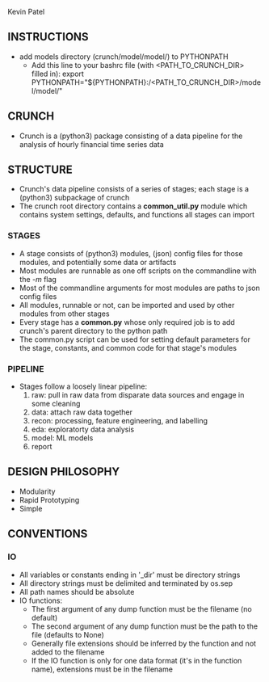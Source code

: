 Kevin Patel


## INSTRUCTIONS ##
* add models directory (crunch/model/model/) to PYTHONPATH
	- Add this line to your bashrc file (with <PATH_TO_CRUNCH_DIR> filled in):
		export PYTHONPATH="${PYTHONPATH}:/<PATH_TO_CRUNCH_DIR>/model/model/"


## CRUNCH ##
* Crunch is a (python3) package consisting of a data pipeline for the analysis of hourly financial time series data

## STRUCTURE ##
* Crunch's data pipeline consists of a series of stages; each stage is a (python3) subpackage of crunch
* The crunch root directory contains a **common_util.py** module which contains system settings, defaults, and functions all stages can import

### STAGES ###
* A stage consists of (python3) modules, (json) config files for those modules, and potentially some data or artifacts
* Most modules are runnable as one off scripts on the commandline with the _-m_ flag
* Most of the commandline arguments for most modules are paths to json config files
* All modules, runnable or not, can be imported and used by other modules from other stages
* Every stage has a **common.py** whose only required job is to add crunch's parent directory to the python path
* The common.py script can be used for setting default parameters for the stage, constants, and common code for that stage's modules

### PIPELINE ####
* Stages follow a loosely linear pipeline:
	1. raw: pull in raw data from disparate data sources and engage in some cleaning
	2. data: attach raw data together 
	3. recon: processing, feature engineering, and labelling
	4. eda: exploratorty data analysis
	5. model: ML models
	6. report

## DESIGN PHILOSOPHY ##
* Modularity
* Rapid Prototyping
* Simple

## CONVENTIONS ##
### IO ###
* All variables or constants ending in '\_dir' must be directory strings
* All directory strings must be delimited and terminated by os.sep
* All path names should be absolute
* IO functions:
	- The first argument of any dump function must be the filename (no default)
	- The second argument of any dump function must be the path to the file (defaults to None)
	- Generally file extensions should be inferred by the function and not added to the filename
	- If the IO function is only for one data format (it's in the function name), extensions must be in the filename

